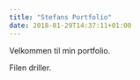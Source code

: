 ```yaml
---
title: "Stefans Portfolio"
date: 2018-01-29T14:37:11+01:00
---
```


Velkommen til min portfolio.

Filen driller.
